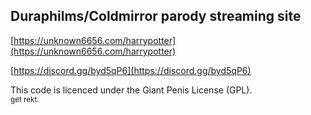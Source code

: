 ## Duraphilms/Coldmirror parody streaming site

[https://unknown6656.com/harrypotter](https://unknown6656.com/harrypotter)

[https://discord.gg/byd5qP6](https://discord.gg/byd5qP6)

This code is licenced under the Giant Penis License (GPL).
<br/><sup>get rekt.</sup>

